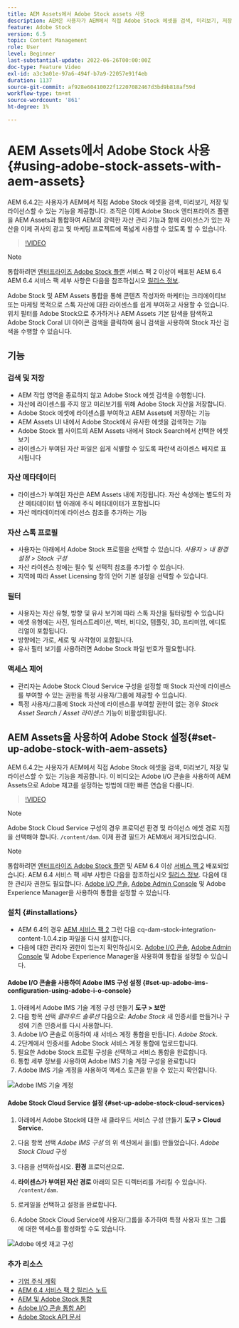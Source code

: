 ```yaml
---
title: AEM Assets에서 Adobe Stock assets 사용
description: AEM은 사용자가 AEM에서 직접 Adobe Stock 에셋을 검색, 미리보기, 저장 및 라이선스를 제공할 수 있습니다. 조직은 이제 Adobe Stock 엔터프라이즈 플랜을 AEM Assets과 통합하여 AEM의 강력한 자산 관리 기능과 함께 라이선스가 있는 자산을 이제 귀사의 광고 및 마케팅 프로젝트에 폭넓게 사용할 수 있도록 할 수 있습니다.
feature: Adobe Stock
version: 6.5
topic: Content Management
role: User
level: Beginner
last-substantial-update: 2022-06-26T00:00:00Z
doc-type: Feature Video
exl-id: a3c3a01e-97a6-494f-b7a9-22057e91f4eb
duration: 1137
source-git-commit: af928e60410022f12207082467d3bd9b818af59d
workflow-type: tm+mt
source-wordcount: '861'
ht-degree: 1%

---
```


# AEM Assets에서 Adobe Stock 사용{#using-adobe-stock-assets-with-aem-assets}

AEM 6.4.2는 사용자가 AEM에서 직접 Adobe Stock 에셋을 검색, 미리보기, 저장 및 라이선스할 수 있는 기능을 제공합니다. 조직은 이제 Adobe Stock 엔터프라이즈 플랜을 AEM Assets과 통합하여 AEM의 강력한 자산 관리 기능과 함께 라이선스가 있는 자산을 이제 귀사의 광고 및 마케팅 프로젝트에 폭넓게 사용할 수 있도록 할 수 있습니다.

>[!VIDEO](https://video.tv.adobe.com/v/24678?quality=12&learn=on)

>[!NOTE]
>
>통합하려면 [엔터프라이즈 Adobe Stock 플랜](https://landing.adobe.com/en/na/products/creative-cloud/ctir-4625-stock-for-enterprise/index.html) 서비스 팩 2 이상이 배포된 AEM 6.4 AEM 6.4 서비스 팩 세부 사항은 다음을 참조하십시오 [릴리스 정보](https://helpx.adobe.com/kr/experience-manager/6-4/release-notes/sp-release-notes.html).

Adobe Stock 및 AEM Assets 통합을 통해 콘텐츠 작성자와 마케터는 크리에이티브 또는 마케팅 목적으로 스톡 자산에 대한 라이센스를 쉽게 부여하고 사용할 수 있습니다. 위치 필터를 Adobe Stock으로 추가하거나 AEM Assets 기본 탐색을 탐색하고 Adobe Stock Coral UI 아이콘 검색을 클릭하여 옴니 검색을 사용하여 Stock 자산 검색을 수행할 수 있습니다.

## 기능

### 검색 및 저장

* AEM 작업 영역을 종료하지 않고 Adobe Stock 에셋 검색을 수행합니다.
* 자산에 라이센스를 주지 않고 미리보기를 위해 Adobe Stock 자산을 저장합니다.
* Adobe Stock 에셋에 라이센스를 부여하고 AEM Assets에 저장하는 기능
* AEM Assets UI 내에서 Adobe Stock에서 유사한 에셋을 검색하는 기능
* Adobe Stock 웹 사이트의 AEM Assets 내에서 Stock Search에서 선택한 에셋 보기
* 라이센스가 부여된 자산 파일은 쉽게 식별할 수 있도록 파란색 라이센스 배지로 표시됩니다

### 자산 메타데이터

* 라이센스가 부여된 자산은 AEM Assets 내에 저장됩니다. 자산 속성에는 별도의 자산 메타데이터 탭 아래에 주식 메타데이터가 포함됩니다
* 자산 메타데이터에 라이선스 참조를 추가하는 기능

### 자산 스톡 프로필

* 사용자는 아래에서 Adobe Stock 프로필을 선택할 수 있습니다. *사용자 > 내 환경 설정 > Stock 구성*
* 자산 라이센스 창에는 필수 및 선택적 참조를 추가할 수 있습니다.
* 지역에 따라 Asset Licensing 창의 언어 기본 설정을 선택할 수 있습니다.

### 필터

* 사용자는 자산 유형, 방향 및 유사 보기에 따라 스톡 자산을 필터링할 수 있습니다
* 에셋 유형에는 사진, 일러스트레이션, 벡터, 비디오, 템플릿, 3D, 프리미엄, 에디토리얼이 포함됩니다.
* 방향에는 가로, 세로 및 사각형이 포함됩니다.
* 유사 필터 보기를 사용하려면 Adobe Stock 파일 번호가 필요합니다.

### 액세스 제어

* 관리자는 Adobe Stock Cloud Service 구성을 설정할 때 Stock 자산에 라이센스를 부여할 수 있는 권한을 특정 사용자/그룹에 제공할 수 있습니다.
* 특정 사용자/그룹에 Stock 자산에 라이센스를 부여할 권한이 없는 경우 *Stock Asset Search / Asset 라이센스* 기능이 비활성화됩니다.

## AEM Assets을 사용하여 Adobe Stock 설정{#set-up-adobe-stock-with-aem-assets}

AEM 6.4.2는 사용자가 AEM에서 직접 Adobe Stock 에셋을 검색, 미리보기, 저장 및 라이선스할 수 있는 기능을 제공합니다. 이 비디오는 Adobe I/O 콘솔을 사용하여 AEM Assets으로 Adobe 재고를 설정하는 방법에 대한 빠른 연습을 다룹니다.

>[!VIDEO](https://video.tv.adobe.com/v/25043?quality=12&learn=on)

>[!NOTE]
>
>Adobe Stock Cloud Service 구성의 경우 프로덕션 환경 및 라이선스 에셋 경로 지점을 선택해야 합니다. `/content/dam`. 이제 환경 필드가 AEM에서 제거되었습니다.

>[!NOTE]
>
>통합하려면 [엔터프라이즈 Adobe Stock 플랜](https://landing.adobe.com/en/na/products/creative-cloud/ctir-4625-stock-for-enterprise/index.html) 및 AEM 6.4 이상 [서비스 팩 2](https://experience.adobe.com/#/downloads/content/software-distribution/en/aem.html?fulltext=AEM*+6*+4*+Service*+Pack*&amp;2_group.propertyvalues.property=입니다.%2Fjcr%3Acontent%2Fmetadata%2Fdc%3Aversion&amp;2_group.propertyvalues.operation=equals&amp;2_group.propertyvalues.0_values=target-version%3Aaem%2F6-4&amp;3_group.propertyvalues.property=.%2Fjcr%3Acontent%2Fmetadata%2Fdc%3AsoftwareType&amp;3_group.propertyvalues.operation=equals&amp;3_group.propertyvalues.0_values=software-type%3Aservice-and-cumulative-fix&amp;orderby=%40jcr%3Acontent%2Fmetadata%2Fdc%3Atitle&amp;orderby.sort=asc&amp;layout=list&amp;p.offset=0&amp;p.limit=24) 배포되었습니다. AEM 6.4 서비스 팩 세부 사항은 다음을 참조하십시오 [릴리스 정보](https://helpx.adobe.com/kr/experience-manager/6-4/release-notes/sp-release-notes.html). 다음에 대한 관리자 권한도 필요합니다. [Adobe I/O 콘솔](https://console.adobe.io/), [Adobe Admin Console](https://adminconsole.adobe.com/) 및 Adobe Experience Manager을 사용하여 통합을 설정할 수 있습니다.

### 설치 {#installations}

* AEM 6.4의 경우 [AEM 서비스 팩 2](https://experience.adobe.com/#/downloads/content/software-distribution/en/aem.html?fulltext=AEM*+6*+4*+Service*+Pack*&amp;2_group.propertyvalues.property=입니다.%2Fjcr%3Acontent%2Fmetadata%2Fdc%3Aversion&amp;2_group.propertyvalues.operation=equals&amp;2_group.propertyvalues.0_values=target-version%3Aaem%2F6-4&amp;3_group.propertyvalues.property=.%2Fjcr%3Acontent%2Fmetadata%2Fdc%3AsoftwareType&amp;3_group.propertyvalues.operation=equals&amp;3_group.propertyvalues.0_values=software-type%3Aservice-and-cumulative-fix&amp;orderby=%40jcr%3Acontent%2Fmetadata%2Fdc%3Atitle&amp;orderby.sort=asc&amp;layout=list&amp;p.offset=0&amp;p.limit=24) 그런 다음 cq-dam-stock-integration-content-1.0.4.zip 파일을 다시 설치합니다.
* 다음에 대한 관리자 권한이 있는지 확인하십시오. [Adobe I/O 콘솔](https://console.adobe.io/), [Adobe Admin Console](https://adminconsole.adobe.com/) 및 Adobe Experience Manager을 사용하여 통합을 설정할 수 있습니다.

#### Adobe I/O 콘솔을 사용하여 Adobe IMS 구성 설정 {#set-up-adobe-ims-configuration-using-adobe-i-o-console}

1. 아래에서 Adobe IMS 기술 계정 구성 만들기 **도구 > 보안**
2. 다음 항목 선택 *클라우드 솔루션* 다음으로: *Adobe Stock* 새 인증서를 만들거나 구성에 기존 인증서를 다시 사용합니다.
3. Adobe I/O 콘솔로 이동하여 새 서비스 계정 통합을 만듭니다. *Adobe Stock*.
4. 2단계에서 인증서를 Adobe Stock 서비스 계정 통합에 업로드합니다.
5. 필요한 Adobe Stock 프로필 구성을 선택하고 서비스 통합을 완료합니다.
6. 통합 세부 정보를 사용하여 Adobe IMS 기술 계정 구성을 완료합니다
7. Adobe IMS 기술 계정을 사용하여 액세스 토큰을 받을 수 있는지 확인합니다.

![Adobe IMS 기술 계정](assets/screen_shot_2018-10-22at12219pm.png)

#### Adobe Stock Cloud Service 설정 {#set-up-adobe-stock-cloud-services}

1. 아래에서 Adobe Stock에 대한 새 클라우드 서비스 구성 만들기 **도구 > Cloud Service.**
2. 다음 항목 선택 *Adobe IMS 구성* 의 위 섹션에서 을(를) 만들었습니다. *Adobe Stock Cloud* 구성

3. 다음을 선택하십시오. **환경** 프로덕션으로.
4. **라이센스가 부여된 자산 경로** 아래의 모든 디렉터리를 가리킬 수 있습니다. `/content/dam`.
5. 로케일을 선택하고 설정을 완료합니다.
6. Adobe Stock Cloud Service에 사용자/그룹을 추가하여 특정 사용자 또는 그룹에 대한 액세스를 활성화할 수도 있습니다.

![Adobe 에셋 재고 구성](assets/screen_shot_2018-10-22at12425pm.png)

### 추가 리소스

* [기업 주식 계획](https://landing.adobe.com/en/na/products/creative-cloud/ctir-4625-stock-for-enterprise/index.html)
* [AEM 6.4 서비스 팩 2 릴리스 노트](https://experienceleague.adobe.com/docs/experience-manager-65/release-notes/release-notes.html?lang=ko-KR)
* [AEM 및 Adobe Stock 통합](https://experienceleague.adobe.com/docs/experience-manager-65/assets/using/aem-assets-adobe-stock.html)
* [Adobe I/O 콘솔 통합 API](https://www.adobe.io/apis/cloudplatform/console/authentication/gettingstarted.html)
* [Adobe Stock API 문서](https://www.adobe.io/apis/creativecloud/stock/docs.html)
